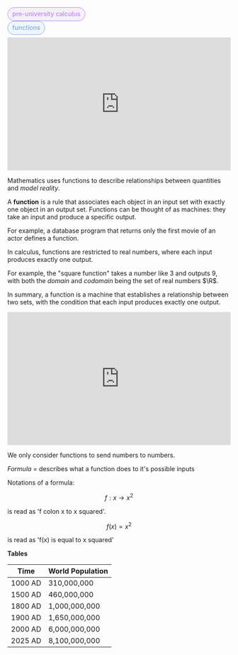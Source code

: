<span style="font-weight: 500; background-color:rgba(155, 126, 222, 0.1); color: #c084fc; margin-right: 5px; padding: 5px 10px 7px; border: 1px solid #c084fc; border-radius: 1rem;">pre-university calculus</span> 

<span style="font-weight: 500; background-color:rgba(126, 171, 222, 0.1); color: #7eabde; padding: 5px 10px 7px; border: 1px solid #7eabde; border-radius: 1rem;">functions</span>    

<iframe width="100%" height="300" src="https://www.youtube.com/embed/UvpH5Uj7BuE?si=WjKBYlQln08lJPr7" title="YouTube video player" frameborder="0" allow="accelerometer; autoplay; clipboard-write; encrypted-media; gyroscope; picture-in-picture; web-share" referrerpolicy="strict-origin-when-cross-origin" allowfullscreen></iframe>

Mathematics uses functions to describe relationships between quantities and *model reality*. 

A **function** is a rule that associates each object in an input set with exactly one object in an output set. Functions can be thought of as machines: they take an input and produce a specific output. 

For example, a database program that returns only the first movie of an actor defines a function. 

In calculus, functions are restricted to real numbers, where each input produces exactly one output. 

For example, the "square function" takes a number like 3 and outputs 9, with both the *domain* and *codomain* being the set of real numbers \$\\R\$.

In summary, a function is a machine that establishes a relationship between two sets, with the condition that each input produces exactly one output.
 
 
<iframe width="100%" height="300" src="https://www.youtube.com/embed/isqc36BSKWo?si=K_PHZjYYaDP-nceH" title="YouTube video player" frameborder="0" allow="accelerometer; autoplay; clipboard-write; encrypted-media; gyroscope; picture-in-picture; web-share" referrerpolicy="strict-origin-when-cross-origin" allowfullscreen></iframe>
 
We only consider functions to send numbers to numbers.
  
_Formula_ = describes what a function does to it's possible inputs
  
Notations of a formula:

$$ f : x → x^2 $$

is read as 'f colon x to x squared'.

$$ f(x) = x^2 $$

is read as 'f(x) is equal to x squared'

__Tables__
  
<table>
    <thead>
        <tr>
            <th>Time</th>
            <th>World Population</th>
        </tr>
    </thead>
    <tbody>
        <tr>
            <td>1000 AD</td>
            <td>310,000,000</td>
        </tr>
        <tr>
            <td>1500 AD</td>
            <td>460,000,000</td>
        </tr>
        <tr>
            <td>1800 AD</td>
            <td>1,000,000,000</td>
        </tr>
        <tr>
            <td>1900 AD</td>
            <td>1,650,000,000</td>
        </tr>
        <tr>
            <td>2000 AD</td>
            <td>6,000,000,000</td>
        </tr>
        <tr>
            <td>2025 AD</td>
            <td>8,100,000,000</td>
        </tr>
    </tbody>
</table>

